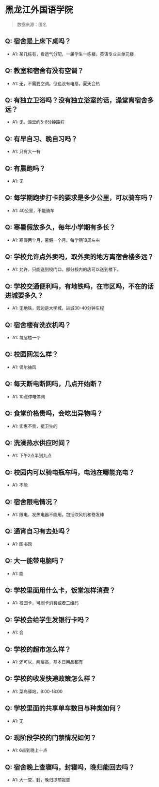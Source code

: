 # 黑龙江外国语学院

> 数据来源：匿名

## Q: 宿舍是上床下桌吗？

- A1: 某几栋有，看运气分配，一届学生一栋楼。英语专业主单元楼

## Q: 教室和宿舍有没有空调？

- A1: 无，不需要空调。但也没有电扇，夏天会热

## Q: 有独立卫浴吗？没有独立浴室的话，澡堂离宿舍多远？

- A1: 无。澡堂约5-8分钟路程

## Q: 有早自习、晚自习吗？

- A1: 只有大一有

## Q: 有晨跑吗？

- A1: 无

## Q: 每学期跑步打卡的要求是多少公里，可以骑车吗？

- A1: 40公里，不能骑车

## Q: 寒暑假放多久，每年小学期有多长？

- A1: 寒假两个月，暑假一个月。每学期18周左右

## Q: 学校允许点外卖吗，取外卖的地方离宿舍楼多远？

- A1: 允许，只能送到校门口。部分校内的店可以送到楼下。

## Q: 学校交通便利吗，有地铁吗，在市区吗，不在的话进城要多久？

- A1: 无地铁，旁边是大学城，进城30-40分钟车程

## Q: 宿舍楼有洗衣机吗？

- A1: 每层楼一个

## Q: 校园网怎么样？

- A1: 偶尔抽风

## Q: 每天断电断网吗，几点开始断？

- A1: 10点停电停网

## Q: 食堂价格贵吗，会吃出异物吗？

- A1: 实惠不贵，挺卫生的

## Q: 洗澡热水供应时间？

- A1: 下午2点半到九点

## Q: 校园内可以骑电瓶车吗，电池在哪能充电？

- A1: 不能

## Q: 宿舍限电情况？

- A1: 限电，发热电器不能用。包括吹风机和卷发棒

## Q: 通宵自习有去处吗？

- A1: 图书馆

## Q: 大一能带电脑吗？

- A1: 能

## Q: 学校里面用什么卡，饭堂怎样消费？

- A1: 校园卡，可刷卡消费或者二维码

## Q: 学校会给学生发银行卡吗？

- A1: 会

## Q: 学校的超市怎么样？

- A1: 还可以，两层高，基本日用品都有

## Q: 学校的收发快递政策怎么样？

- A1: 菜鸟驿站，9:00-18:00

## Q: 学校里面的共享单车数目与种类如何？

- A1: 无

## Q: 现阶段学校的门禁情况如何？

- A1: 6点到晚上十点

## Q: 宿舍晚上查寝吗，封寝吗，晚归能回去吗？

- A1: 大一查，封，晚归提前报告

